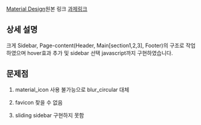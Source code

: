 <a href="https://m3.material.io/">Material Design</a>원본 링크
<a href="https://cosmic-blancmange-fa4899.netlify.app/">과제링크</a>

## 상세 설명

크게 Sidebar, Page-content(Header, Main[section1,2,3], Footer)의 구조로 작업하였으며 hover효과 추가 및 sidebar 선택 javascript까지 구현하였습니다.

## 문제점

1. material_icon 사용 불가능으로 blur_circular 대체

2. favicon 찾을 수 없음

3. sliding sidebar 구현하지 못함
